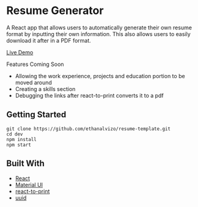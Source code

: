 # Resume Generator

A React app that allows users to automatically generate their own resume format by inputting their own information. This also allows users to easily download it after in a PDF format.

[Live Demo](https://ethanalvizo.github.io/resume-template/)

Features Coming Soon
* Allowing the work experience, projects and education portion to be moved around
* Creating a skills section
* Debugging the links after react-to-print converts it to a pdf

## Getting Started
```
git clone https://github.com/ethanalvizo/resume-template.git
cd dev
npm install
npm start
```
## Built With
* [React](https://reactjs.org/)
* [Material UI](https://material-ui.com/)
* [react-to-print](https://www.npmjs.com/package/react-to-print)
* [uuid](https://www.npmjs.com/package/uuidv4)
